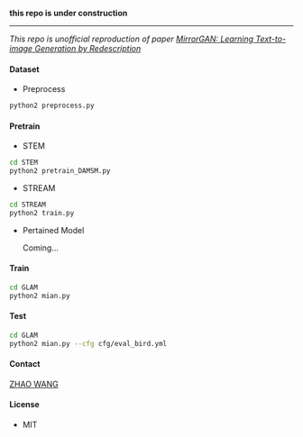 **this repo is under construction**

<hr>

*This repo is unofficial reproduction of paper [MirrorGAN: Learning Text-to-image Generation by Redescription](https://arxiv.org/abs/1903.05854)*

#### Dataset

- Preprocess

```bash
python2 preprocess.py
```

#### Pretrain

- STEM

```bash
cd STEM
python2 pretrain_DAMSM.py
```

- STREAM

```bash
cd STREAM
python2 train.py
```

- Pertained Model

  Coming...

#### Train

```bash
cd GLAM
python2 mian.py
```

#### Test

```bash
cd GLAM
python2 mian.py --cfg cfg/eval_bird.yml
```

#### Contact

[ZHAO WANG](mailto:kyfafyd@zju.edu.cn)

#### License

- MIT





